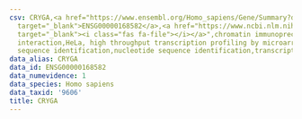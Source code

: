 ```yaml
---
csv: CRYGA,<a href="https://www.ensembl.org/Homo_sapiens/Gene/Summary?db=core;g=ENSG00000168582"
  target="_blank">ENSG00000168582</a>,<a href="https://www.ncbi.nlm.nih.gov/pubmed/17216044"
  target="_blank"><i class="fas fa-file"></i></a>",chromatin immunoprecipitation assay,direct
  interaction,HeLa, high throughput transcription profiling by microarray,nucleotide
  sequence identification,nucleotide sequence identification,transcriptional regulation,
data_alias: CRYGA
data_id: ENSG00000168582
data_numevidence: 1
data_species: Homo sapiens
data_taxid: '9606'
title: CRYGA
---
```

